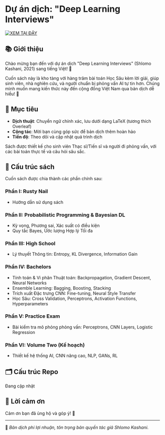 ﻿# Dự án dịch: "Deep Learning Interviews"

[![XEM TẠI ĐÂY](https://img.shields.io/badge/Overleaf-XEM%20B%E1%BA%A2N%20D%E1%BB%8ACH-green)](https://www.overleaf.com/read/grpxjzpftspk#5fe0ba)

## 📚 Giới thiệu

Chào mừng bạn đến với dự án dịch "Deep Learning Interviews" (Shlomo Kashani, 2021) sang tiếng Việt! 🎉

Cuốn sách này là kho tàng với hàng trăm bài toán Học Sâu kèm lời giải, giúp sinh viên, nhà nghiên cứu, và người chuẩn bị phỏng vấn AI tự tin hơn. Chúng mình muốn mang kiến thức này đến cộng đồng Việt Nam qua bản dịch dễ hiểu! 🚀

## 🎯 Mục tiêu

- **Dịch thuật**: Chuyển ngữ chính xác, lưu dưới dạng LaTeX (tương thích Overleaf)
- **Cộng tác**: Mời bạn cùng góp sức để bản dịch thêm hoàn hảo
- **Tiến độ**: Theo dõi và cập nhật quá trình dịch

Sách được thiết kế cho sinh viên Thạc sĩ/Tiến sĩ và người đi phỏng vấn, với các bài toán thực tế và câu hỏi sâu sắc.

## 📑 Cấu trúc sách

Cuốn sách được chia thành các phần chính sau:

### Phần I: Rusty Nail
- Hướng dẫn sử dụng sách

### Phần II: Probabilistic Programming & Bayesian DL
- Kỳ vọng, Phương sai, Xác suất có điều kiện
- Quy tắc Bayes, Ước lượng Hợp lý Tối đa

### Phần III: High School
- Lý thuyết Thông tin: Entropy, KL Divergence, Information Gain

### Phần IV: Bachelors
- Tính toán & Vi phân Thuật toán: Backpropagation, Gradient Descent, Neural Networks
- Ensemble Learning: Bagging, Boosting, Stacking
- Trích xuất Đặc trưng CNN: Fine-tuning, Neural Style Transfer
- Học Sâu: Cross Validation, Perceptrons, Activation Functions, Hyperparameters

### Phần V: Practice Exam
- Bài kiểm tra mô phỏng phỏng vấn: Perceptrons, CNN Layers, Logistic Regression

### Phần VI: Volume Two (Kế hoạch)
- Thiết kế hệ thống AI, CNN nâng cao, NLP, GANs, RL

## 🗂 Cấu trúc Repo

Đang cập nhật
<!-- 
- docs/: Bản dịch LaTeX theo chương, sẵn cho Overleaf
- progress.md: Nhật ký tiến độ dịch
- CONTRIBUTING.md: Hướng dẫn đóng góp (sắp có)
-->

<!--
## 🤝 Tham gia đóng góp

Muốn cùng dịch sách? Dễ thôi:

1. Fork repo này
2. Dịch hoặc sửa file LaTeX (Overleaf-friendly!)
3. Gửi Pull Request để tụi mình xem

Có ý tưởng? Mở Issue để trò chuyện nhé! 💬
-->

## 🙌 Lời cảm ơn

Cảm ơn bạn đã ủng hộ và góp ý! 🌟

---

📝 *Bản dịch phi lợi nhuận, tôn trọng bản quyền tác giả Shlomo Kashani.*
